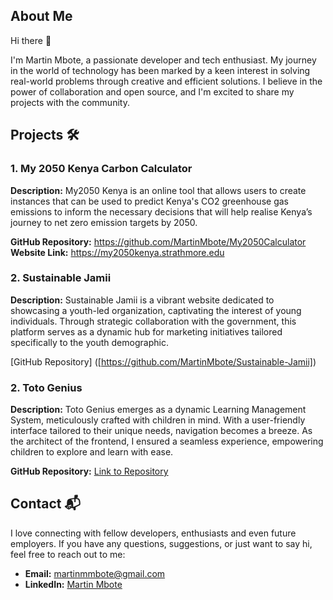 ## About Me

Hi there 👋 

I'm Martin Mbote, a passionate developer and tech enthusiast. My journey in the world of technology has been marked by a keen interest in solving real-world problems through creative and efficient solutions. I believe in the power of collaboration and open source, and I'm excited to share my projects with the community.

## Projects 🛠️

### 1. My 2050 Kenya Carbon Calculator 

**Description:** My2050 Kenya is an online tool that allows users to create instances that can be used to predict Kenya's CO2 greenhouse gas emissions to inform the necessary decisions that will help realise Kenya’s journey to net zero emission targets by 2050.

**GitHub Repository:** https://github.com/MartinMbote/My2050Calculator
**Website Link:** https://my2050kenya.strathmore.edu

### 2. Sustainable Jamii

**Description:** Sustainable Jamii is a vibrant website dedicated to showcasing a youth-led organization, captivating the interest of young individuals. Through strategic collaboration with the government, this platform serves as a dynamic hub for marketing initiatives tailored specifically to the youth demographic.

[GitHub Repository] ([https://github.com/MartinMbote/Sustainable-Jamii])

### 2. Toto Genius

**Description:** Toto Genius emerges as a dynamic Learning Management System, meticulously crafted with children in mind. With a user-friendly interface tailored to their unique needs, navigation becomes a breeze. As the architect of the frontend, I ensured a seamless experience, empowering children to explore and learn with ease.

**GitHub Repository:** [Link to Repository]([[https://github.com/martinmbote/another-project-repository](https://github.com/MartinMbote/Sustainable-Jamii)](https://github.com/MartinMbote/Toto-Genius))

## Contact 📬

I love connecting with fellow developers, enthusiasts and even future employers. If you have any questions, suggestions, or just want to say hi, feel free to reach out to me:

- **Email:** martinmmbote@gmail.com
- **LinkedIn:** [Martin Mbote](https://www.linkedin.com/in/martin-maina-78aba2191)



